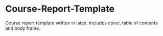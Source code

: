 # Course-Report-Template

Course report template written in latex. Includes cover, table of contents and body frame.